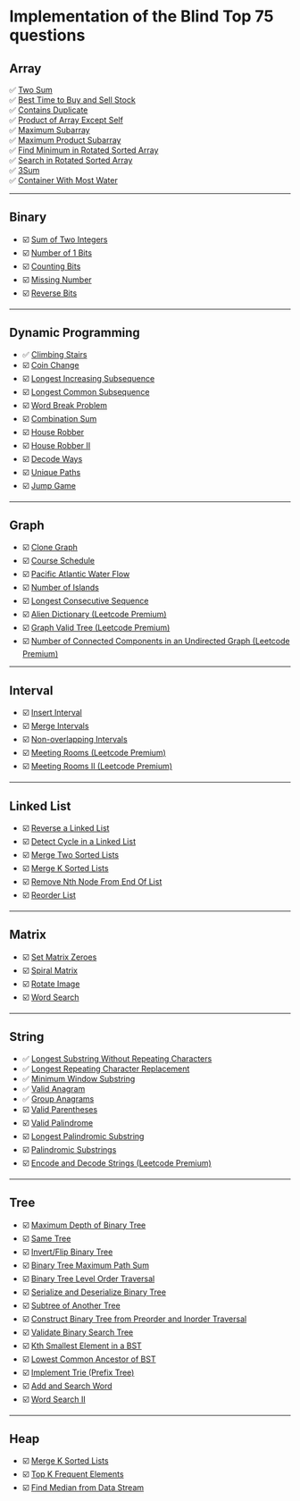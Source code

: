 # Implementation of the Blind Top 75 questions 

## Array

✅ [Two Sum](https://leetcode.com/problems/two-sum/)  
✅ [Best Time to Buy and Sell Stock](https://leetcode.com/problems/best-time-to-buy-and-sell-stock/)  
✅ [Contains Duplicate](https://leetcode.com/problems/contains-duplicate/)  
✅ [Product of Array Except Self](https://leetcode.com/problems/product-of-array-except-self/)  
✅ [Maximum Subarray](https://leetcode.com/problems/maximum-subarray/)  
✅ [Maximum Product Subarray](https://leetcode.com/problems/maximum-product-subarray/)  
✅ [Find Minimum in Rotated Sorted Array](https://leetcode.com/problems/find-minimum-in-rotated-sorted-array/)  
✅ [Search in Rotated Sorted Array](https://leetcode.com/problems/search-in-rotated-sorted-array/)  
✅ [3Sum](https://leetcode.com/problems/3sum/)  
✅ [Container With Most Water](https://leetcode.com/problems/container-with-most-water/)

---

## Binary

- ☑️ [Sum of Two Integers](https://leetcode.com/problems/sum-of-two-integers/)
- ☑️ [Number of 1 Bits](https://leetcode.com/problems/number-of-1-bits/)
- ☑️ [Counting Bits](https://leetcode.com/problems/counting-bits/)
- ☑️ [Missing Number](https://leetcode.com/problems/missing-number/)
- ☑️ [Reverse Bits](https://leetcode.com/problems/reverse-bits/)

---

## Dynamic Programming

- ✅ [Climbing Stairs](https://leetcode.com/problems/climbing-stairs/)
- ☑️ [Coin Change](https://leetcode.com/problems/coin-change/)
- ☑️ [Longest Increasing Subsequence](https://leetcode.com/problems/longest-increasing-subsequence/)
- ☑️ [Longest Common Subsequence](https://leetcode.com/problems/longest-common-subsequence/)
- ☑️ [Word Break Problem](https://leetcode.com/problems/word-break/)
- ☑️ [Combination Sum](https://leetcode.com/problems/combination-sum-iv/)
- ☑️ [House Robber](https://leetcode.com/problems/house-robber/)
- ☑️ [House Robber II](https://leetcode.com/problems/house-robber-ii/)
- ☑️ [Decode Ways](https://leetcode.com/problems/decode-ways/)
- ☑️ [Unique Paths](https://leetcode.com/problems/unique-paths/)
- ☑️ [Jump Game](https://leetcode.com/problems/jump-game/)

---

## Graph

- ☑️ [Clone Graph](https://leetcode.com/problems/clone-graph/)
- ☑️ [Course Schedule](https://leetcode.com/problems/course-schedule/)
- ☑️ [Pacific Atlantic Water Flow](https://leetcode.com/problems/pacific-atlantic-water-flow/)
- ☑️ [Number of Islands](https://leetcode.com/problems/number-of-islands/)
- ☑️ [Longest Consecutive Sequence](https://leetcode.com/problems/longest-consecutive-sequence/)
- ☑️ [Alien Dictionary (Leetcode Premium)](https://leetcode.com/problems/alien-dictionary/)
- ☑️ [Graph Valid Tree (Leetcode Premium)](https://leetcode.com/problems/graph-valid-tree/)
- ☑️ [Number of Connected Components in an Undirected Graph (Leetcode Premium)](https://leetcode.com/problems/number-of-connected-components-in-an-undirected-graph/)

---

## Interval

- ☑️ [Insert Interval](https://leetcode.com/problems/insert-interval/)
- ☑️ [Merge Intervals](https://leetcode.com/problems/merge-intervals/)
- ☑️ [Non-overlapping Intervals](https://leetcode.com/problems/non-overlapping-intervals/)
- ☑️ [Meeting Rooms (Leetcode Premium)](https://leetcode.com/problems/meeting-rooms/)
- ☑️ [Meeting Rooms II (Leetcode Premium)](https://leetcode.com/problems/meeting-rooms-ii/)

---

## Linked List

- ☑️ [Reverse a Linked List](https://leetcode.com/problems/reverse-linked-list/)
- ☑️ [Detect Cycle in a Linked List](https://leetcode.com/problems/linked-list-cycle/)
- ☑️ [Merge Two Sorted Lists](https://leetcode.com/problems/merge-two-sorted-lists/)
- ☑️ [Merge K Sorted Lists](https://leetcode.com/problems/merge-k-sorted-lists/)
- ☑️ [Remove Nth Node From End Of List](https://leetcode.com/problems/remove-nth-node-from-end-of-list/)
- ☑️ [Reorder List](https://leetcode.com/problems/reorder-list/)

---

## Matrix

- ☑️ [Set Matrix Zeroes](https://leetcode.com/problems/set-matrix-zeroes/)
- ☑️ [Spiral Matrix](https://leetcode.com/problems/spiral-matrix/)
- ☑️ [Rotate Image](https://leetcode.com/problems/rotate-image/)
- ☑️ [Word Search](https://leetcode.com/problems/word-search/)

---

## String

- ✅ [Longest Substring Without Repeating Characters](https://leetcode.com/problems/longest-substring-without-repeating-characters/)
- ✅ [Longest Repeating Character Replacement](https://leetcode.com/problems/longest-repeating-character-replacement/)
- ✅ [Minimum Window Substring](https://leetcode.com/problems/minimum-window-substring/)
- ✅ [Valid Anagram](https://leetcode.com/problems/valid-anagram/)
- ✅ [Group Anagrams](https://leetcode.com/problems/group-anagrams/)
- ☑️ [Valid Parentheses](https://leetcode.com/problems/valid-parentheses/)
- ☑️ [Valid Palindrome](https://leetcode.com/problems/valid-palindrome/)
- ☑️ [Longest Palindromic Substring](https://leetcode.com/problems/longest-palindromic-substring/)
- ☑️ [Palindromic Substrings](https://leetcode.com/problems/palindromic-substrings/)
- ☑️ [Encode and Decode Strings (Leetcode Premium)](https://leetcode.com/problems/encode-and-decode-strings/)

---

## Tree
- ☑️ [Maximum Depth of Binary Tree](https://leetcode.com/problems/maximum-depth-of-binary-tree/)
- ☑️ [Same Tree](https://leetcode.com/problems/same-tree/)
- ☑️ [Invert/Flip Binary Tree](https://leetcode.com/problems/invert-binary-tree/)
- ☑️ [Binary Tree Maximum Path Sum](https://leetcode.com/problems/binary-tree-maximum-path-sum/)
- ☑️ [Binary Tree Level Order Traversal](https://leetcode.com/problems/binary-tree-level-order-traversal/)
- ☑️ [Serialize and Deserialize Binary Tree](https://leetcode.com/problems/serialize-and-deserialize-binary-tree/)
- ☑️ [Subtree of Another Tree](https://leetcode.com/problems/subtree-of-another-tree/)
- ☑️ [Construct Binary Tree from Preorder and Inorder Traversal](https://leetcode.com/problems/construct-binary-tree-from-preorder-and-inorder-traversal/)
- ☑️ [Validate Binary Search Tree](https://leetcode.com/problems/validate-binary-search-tree/)
- ☑️ [Kth Smallest Element in a BST](https://leetcode.com/problems/kth-smallest-element-in-a-bst/)
- ☑️ [Lowest Common Ancestor of BST](https://leetcode.com/problems/lowest-common-ancestor-of-a-binary-search-tree/)
- ☑️ [Implement Trie (Prefix Tree)](https://leetcode.com/problems/implement-trie-prefix-tree/)
- ☑️ [Add and Search Word](https://leetcode.com/problems/add-and-search-word-data-structure-design/)
- ☑️ [Word Search II](https://leetcode.com/problems/word-search-ii/)

---

## Heap

- ☑️ [Merge K Sorted Lists](https://leetcode.com/problems/merge-k-sorted-lists/)
- ☑️ [Top K Frequent Elements](https://leetcode.com/problems/top-k-frequent-elements/)
- ☑️ [Find Median from Data Stream](https://leetcode.com/problems/find-median-from-data-stream/)